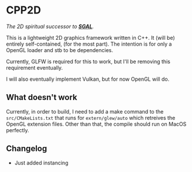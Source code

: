 # CPP2D
*The 2D spiritual successor to [**SGAL**](https://www.github.com/maxortner01/SGAL).*

This is a lightweight 2D graphics framework written in C++. It (will be) entirely self-contained, (for the most part). The intention is for only a OpenGL loader and stb to be dependencies.

Currently, GLFW is required for this to work, but I'll be removing this requirement eventually.

I will also eventually implement Vulkan, but for now OpenGL will do.

## What doesn't work
Currently, in order to build, I need to add a make command to the `src/CMakeLists.txt` that runs for `extern/glew/auto` which retreives the OpenGL extension files. Other than that, the compile should run on MacOS perfectly.

## Changelog
- Just added instancing